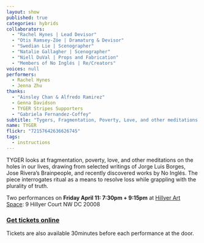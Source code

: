 ```yaml
---
layout: show
published: true
categories: hybrids
collaborators: 
  - "Rachel Hynes | Lead Devisor"
  - "Otis Ramsey-Zöe | Dramaturg & Devisor"
  - "Swedian Lie | Scenographer"
  - "Natalie Gallagher | Scenographer"
  - "Niell DuVal | Props and Fabrication"
  - "Members of No Inglés | Re/Creators"
voices: null
performers: 
  - Rachel Hynes
  - Jenna Zhu
thanks: 
  - "Ainsley Chan & Alfredo Ramirez"
  - Genna Davidson
  - TYGER Stripes Supporters
  - "Gabriela Fernandez-Coffey"
subtitle: "Tygers, Fragmentation, Poverty, Love, and other meditations on the holes in our lives"
name: TYGER
flickr: "72157642636626745"
tags: 
  - instructions
---
```


TYGER looks at fragmentation, poverty, love, and other meditations on the holes in our lives, drawing from selected writings of Jorge Luis Borges, Jose Rivera’s Brainpeople, and recently discovered works by No Inglés. The piece interrogates ritual as a means to resolve loss while grappling with the plurality of truth. 

Two performances on **Friday April 11: 7:30pm + 9:15pm** at [Hillyer Art Space](http://hillyerartspace.org/): 9 Hillyer Court NW DC 20008

### [Get tickets online](https://www.artful.ly/store/events/2835)

Tickets are also available 30minutes before each performance at the door.